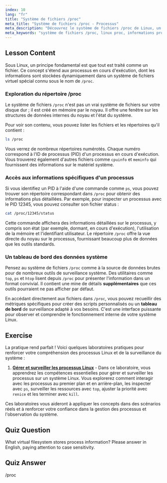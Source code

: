 ```yaml
---
index: 10
lang: "fr"
title: "Système de fichiers /proc"
meta_title: "Système de fichiers /proc - Processus"
meta_description: "Découvrez le système de fichiers /proc de Linux, un répertoire virtuel offrant une vue de type tableau de bord sur le noyau et les processus en cours d'exécution. Apprenez à accéder à des détails de processus supplémentaires au-delà des commandes standard."
meta_keywords: "système de fichiers /proc, linux proc, informations processus, extras linux proc, tableau de bord système, processus Linux, informations noyau"
---
```


## Lesson Content

Sous Linux, un principe fondamental est que tout est traité comme un fichier. Ce concept s'étend aux processus en cours d'exécution, dont les informations sont stockées dynamiquement dans un système de fichiers virtuel spécial connu sous le nom de `/proc`.

### Exploration du répertoire /proc

Le système de fichiers `/proc` n'est pas un vrai système de fichiers sur votre disque dur ; il est créé en mémoire par le noyau. Il offre une fenêtre sur les structures de données internes du noyau et l'état du système.

Pour voir son contenu, vous pouvez lister les fichiers et les répertoires qu'il contient :

```bash
ls /proc
```

Vous verrez de nombreux répertoires numérotés. Chaque numéro correspond à l'ID de processus (PID) d'un processus en cours d'exécution. Vous trouverez également d'autres fichiers comme `cpuinfo` et `meminfo` qui fournissent des informations sur le matériel système.

### Accès aux informations spécifiques d'un processus

Si vous identifiez un PID à l'aide d'une commande comme `ps`, vous pouvez trouver son répertoire correspondant dans `/proc` pour obtenir des informations plus détaillées. Par exemple, pour inspecter un processus avec le PID 12345, vous pouvez consulter son fichier status :

```bash
cat /proc/12345/status
```

Cette commande affichera des informations détaillées sur le processus, y compris son état (par exemple, dormant, en cours d'exécution), l'utilisation de la mémoire et l'identifiant utilisateur. Le répertoire `/proc` offre la vue directe du noyau sur le processus, fournissant beaucoup plus de données que les outils standards.

### Un tableau de bord des données système

Pensez au système de fichiers `/proc` comme à la source de données brutes pour de nombreux outils de surveillance système. Des utilitaires comme `top`, `ps` et `htop` lisent depuis `/proc` pour présenter l'information dans un format convivial. Il contient une mine de détails **supplémentaires** que ces outils pourraient ne pas afficher par défaut.

En accédant directement aux fichiers dans `/proc`, vous pouvez recueillir des métriques spécifiques pour créer des scripts personnalisés ou un **tableau de bord** de surveillance adapté à vos besoins. C'est une interface puissante pour observer et comprendre le fonctionnement interne de votre système Linux.

## Exercise

La pratique rend parfait ! Voici quelques laboratoires pratiques pour renforcer votre compréhension des processus Linux et de la surveillance du système :

1. **[Gérer et surveiller les processus Linux](https://labex.io/fr/labs/comptia-manage-and-monitor-linux-processes-590864)** - Dans ce laboratoire, vous apprendrez les compétences essentielles pour gérer et surveiller les processus sur un système Linux. Vous explorerez comment interagir avec les processus au premier plan et en arrière-plan, les inspecter avec `ps`, surveiller les ressources avec `top`, ajuster la priorité avec `renice` et les terminer avec `kill`.

Ces laboratoires vous aideront à appliquer les concepts dans des scénarios réels et à renforcer votre confiance dans la gestion des processus et l'observation du système.

## Quiz Question

What virtual filesystem stores process information? Please answer in English, paying attention to case sensitivity.

## Quiz Answer

/proc
